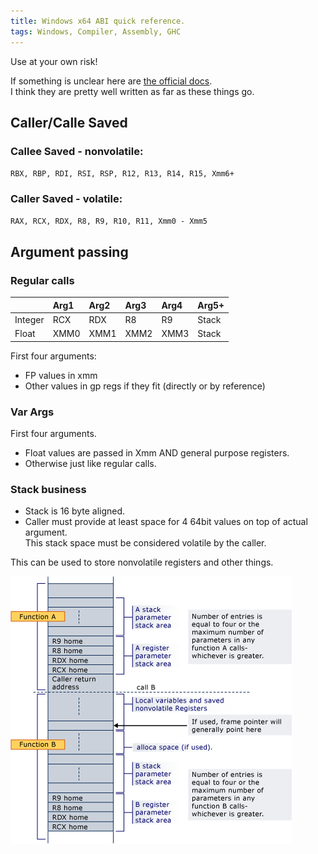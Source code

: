 ```yaml
---
title: Windows x64 ABI quick reference.
tags: Windows, Compiler, Assembly, GHC
---
```


Use at your own risk!

If something is unclear here are [the official docs](https://docs.microsoft.com/en-us/cpp/build/x64-software-conventions?view=vs-2017).  
I think they are pretty well written as far as these things go.

## Caller/Calle Saved

### Callee Saved - nonvolatile:

`RBX, RBP, RDI, RSI, RSP, R12, R13, R14, R15, Xmm6+`

### Caller Saved - volatile:

`RAX, RCX, RDX, R8, R9, R10, R11, Xmm0 - Xmm5`

## Argument passing

### Regular calls 

|         | Arg1    | Arg2  | Arg3  | Arg4  | Arg5+ |
| ---     | :------ | :---- | :---- | :---- | :---- |
| Integer | RCX     | RDX   | R8    | R9    | Stack |
| Float   | XMM0    | XMM1  | XMM2  | XMM3  | Stack |

First four arguments:  

* FP values in xmm
* Other values in gp regs if they fit (directly or by reference)

### Var Args

First four arguments.

* Float values are passed in Xmm AND general purpose registers.
* Otherwise just like regular calls.

### Stack business

* Stack is 16 byte aligned.
* Caller must provide at least space for 4 64bit values on top of actual argument.  
  This stack space must be considered volatile by the caller.

This can be used to store nonvolatile registers and other things.

![](/images/win_x64_stack_1.png "Typical windows stack")

